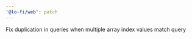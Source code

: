 ```yaml
---
'@lo-fi/web': patch
---
```


Fix duplication in queries when multiple array index values match query
